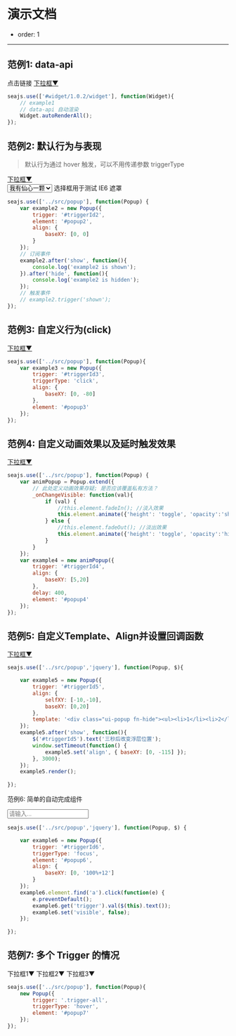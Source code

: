 # 演示文档

- order: 1

------------

<style>
    .fn-hide, .ui-popup {
        display: none;
    }
     .markdown-body .ui-popup {
        border: 1px solid #CCC;
        padding: 3px 5px;
        background: #EEE;
        margin: 0;
    }
    .markdown-body .ui-popup ul {
        margin: 0;
    }
     .markdown-body .ui-popup li {
        list-style: none;
    }
</style>

## 范例1: data-api

<div class="popup">
    点击链接
    <a href="#popup1" id="triggerId1">下拉框<span class="icon">▼</span></a>
    <ul class="ui-popup" id="popup1" data-widget="../src/popup" data-trigger="#triggerId1" data-trigger-type="click">
        <li><a href="http://aralejs.org#1">内容1</a></li>
        <li><a href="http://aralejs.org#2">内容2</a></li>
        <li><a href="http://aralejs.org#3">内容3</a></li>
        <li><a href="http://aralejs.org#4">内容4</a></li>
    </ul>
</div>

````javascript
seajs.use(['#widget/1.0.2/widget'], function(Widget){
    // example1
    // data-api 自动渲染
    Widget.autoRenderAll();
});
````

## 范例2: 默认行为与表现

> 默认行为通过 hover 触发，可以不用传递参数 triggerType

<div class="popup">
    <a href="#popup2" id="triggerId2">下拉框<span class="icon">▼</span></a>
    <ul class="fn-hide ui-popup" id="popup2">
        <li><a href="http://aralejs.org#1">内容1</a></li>
        <li><a href="http://aralejs.org#2">内容2</a></li>
        <li><a href="http://aralejs.org#3">内容3</a></li>
        <li><a href="http://aralejs.org#4">内容4</a></li>
    </ul>
</div>
<div class="selectbox">
    <select>
        <option>我有仙心一颗</option>
        <option>久被尘劳封锁</option>
        <option>何日尘尽光生</option>
        <option>照破山河万朵</option>
    </select>
    <span class="grey">选择框用于测试 IE6 遮罩</span>
</div>

````javascript
seajs.use(['../src/popup'], function(Popup) {
    var example2 = new Popup({
        trigger: '#triggerId2',
        element: '#popup2',
        align: {
            baseXY: [0, 0]
        }
    });
    // 订阅事件
    example2.after('show', function(){
        console.log('example2 is shown');
    }).after('hide', function(){
        console.log('example2 is hidden');
    });
    // 触发事件
    // example2.trigger('shown');
});
````

## 范例3: 自定义行为(click)

<div class="popup">
    <a href="#popup3" id="triggerId3">下拉框<span class="icon">▼</span></a>
    <ul class="fn-hide ui-popup" id="popup3">
        <li><a href="http://aralejs.org#1">内容1</a></li>
        <li><a href="http://aralejs.org#3">内容2</a></li>
        <li><a href="http://aralejs.org#3">内容3</a></li>
        <li><a href="http://aralejs.org#4">内容4</a></li>
    </ul>
</div>

````javascript
seajs.use(['../src/popup'], function(Popup){
    var example3 = new Popup({
        trigger: '#triggerId3',
        triggerType: 'click',
        align: {
            baseXY: [0, -80]
        },
        element: '#popup3'
    });
});
````

## 范例4: 自定义动画效果以及延时触发效果

<div class="popup">
    <a href="#popup4" id="triggerId4" title="400ms 后出现, 请稍安勿躁">下拉框<span class="icon">▼</span></a> 
    <ul class="fn-hide ui-popup" id="popup4">
        <li><a href="http://aralejs.org#1">内容1</a></li>
        <li><a href="http://aralejs.org#2">内容2</a></li>
        <li><a href="http://aralejs.org#3">内容3</a></li>
        <li><a href="http://aralejs.org#4">内容4</a></li>
    </ul>
</div>

````javascript
seajs.use(['../src/popup'], function(Popup) {
    var animPopup = Popup.extend({
        // 此处定义动画效果存疑; 是否应该覆盖私有方法？
        _onChangeVisible: function(val){
            if (val) {
                //this.element.fadeIn(); //淡入效果
                this.element.animate({'height': 'toggle', 'opacity':'show'}, 200);
            } else {
                //this.element.fadeOut(); //淡出效果
                this.element.animate({'height': 'toggle', 'opacity':'hide'}, 200);
            }
        }
    });
    var example4 = new animPopup({
        trigger: '#triggerId4',
        align: {
            baseXY: [5,20]
        },
        delay: 400,
        element: '#popup4'
    });
});
````

## 范例5: 自定义Template、Align并设置回调函数

<div class="popup">
    <a href="#" id="triggerId5">下拉框<span class="icon">▼</span></a>
</div>

````javascript
seajs.use(['../src/popup','jquery'], function(Popup, $){

    var example5 = new Popup({
        trigger: '#triggerId5',
        align: {
            selfXY: [-10,-10],
            baseXY: [0,20]
        },
        template: '<div class="ui-popup fn-hide"><ul><li>1</li><li>2</li><li>3</li><li>4</li></ul></div>'
    });
    example5.after('show', function(){
        $('#triggerId5').text('三秒后改变浮层位置');
        window.setTimeout(function() {
            example5.set('align', { baseXY: [0, -115] });
        }, 3000);
    });
    example5.render();
    
});
````

范例6: 简单的自动完成组件

<div class="popup">
    <input id="triggerId6" placeholder="请输入..." />
    <ul class="fn-hide ui-popup" id="popup6">
        <li><a href="http://aralejs.org#1">内容1</a></li>
        <li><a href="http://aralejs.org#2">内容2</a></li>
        <li><a href="http://aralejs.org#3">内容3</a></li>
        <li><a href="http://aralejs.org#4">内容4</a></li>
    </ul>
</div>

````javascript
seajs.use(['../src/popup','jquery'], function(Popup, $) {

    var example6 = new Popup({
        trigger: '#triggerId6',
        triggerType: 'focus',
        element: '#popup6',
        align: {
            baseXY: [0, '100%+12']
        }
    });
    example6.element.find('a').click(function(e) {
        e.preventDefault();
        example6.get('trigger').val($(this).text());
        example6.set('visible', false);
    });
    
});
````

## 范例7: 多个 Trigger 的情况

<div class="popup">
    <a class="trigger-all">下拉框1<span class="icon">▼</span></a>
    <a class="trigger-all">下拉框2<span class="icon">▼</span></a>
    <a class="trigger-all">下拉框3<span class="icon">▼</span></a>
    <ul class="fn-hide ui-popup" id="popup7">
        <li><a href="http://aralejs.org#1">内容1</a></li>
        <li><a href="http://aralejs.org#3">内容2</a></li>
        <li><a href="http://aralejs.org#3">内容3</a></li>
        <li><a href="http://aralejs.org#4">内容4</a></li>
    </ul>
</div>

````javascript
seajs.use(['../src/popup'], function(Popup){
    new Popup({
        trigger: '.trigger-all',
        triggerType: 'hover',
        element: '#popup7'
    });
});
````
